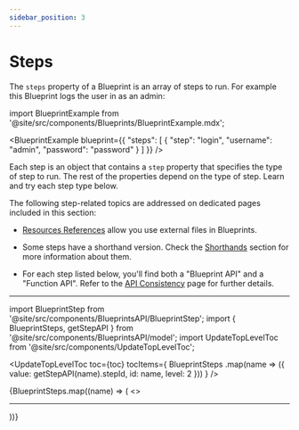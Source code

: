 ```yaml
---
sidebar_position: 3
---
```


# Steps

The `steps` property of a Blueprint is an array of steps to run. For example this Blueprint logs the user in as an admin:

import BlueprintExample from '@site/src/components/Blueprints/BlueprintExample.mdx';

<BlueprintExample blueprint={{
	"steps": [
		{
			"step": "login",
			"username": "admin",
			"password": "password"
		}
	]
}} />

Each step is an object that contains a `step` property that specifies the type of step to run. The rest of the properties depend on the type of step. Learn and try each step type below.

The following step-related topics are addressed on dedicated pages included in this section:

-   [Resources References](./04-resources.md) allow you use external files in Blueprints.

-   Some steps have a shorthand version. Check the [Shorthands](./05-steps-shorthands.md) section for more information about them.

-   For each step listed below, you'll find both a "Blueprint API" and a "Function API". Refer to the [API Consistency](./07-json-api-and-function-api.md) page for further details.

---

import BlueprintStep from '@site/src/components/BlueprintsAPI/BlueprintStep';
import { BlueprintSteps, getStepAPI } from '@site/src/components/BlueprintsAPI/model';
import UpdateTopLevelToc from '@site/src/components/UpdateTopLevelToc';

<UpdateTopLevelToc
toc={toc}
tocItems={
BlueprintSteps
.map(name => ({
value: getStepAPI(name).stepId,
id: name,
level: 2
}))
} />

<span>
	{BlueprintSteps.map((name) => (
		<>
			<BlueprintStep name={name} key={name} />
			<hr/>
		</>
	))}
</span>
